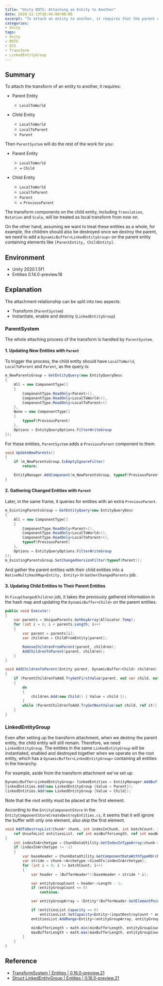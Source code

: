 ```yaml
---
title: "Unity DOTS: Attaching an Entity to Another"
date: 2020-11-13T16:44:00+08:00
excerpt: "To attach an entity to another, it requires that the parent entity has a LocalToWorld component, and the child entity has LocalToWorld, LocalToParent and Parent, then the ParentSystem will add a Child buffer element to the parent entity, also add a PreviousParent to the child entity. On the other hand, add a DynamicBuffer<LinkedEntityGroup> on the parent entity containing both parent entity and child entity, to ensure the children will be also destroyed once we destroy the parent entity."
categories:
- Unity
tags:
- Unity
- DOTS
- ECS
- Transform
- LinkedEntityGroup
---
```


## Summary

To attach the transform of an entity to another, it requires:

- Parent Entity
    - `LocalToWorld`

- Child Entity
    - `LocalToWorld`
    - `LocalToParent`
    - `Parent`

Then `ParentSystem` will do the rest of the work for you:

- Parent Entity
    - `LocalToWorld`
    - \+ `Child`

- Child Entity
    - `LocalToWorld`
    - `LocalToParent`
    - `Parent`
    - \+ `PreviousParent`

The transform components on the child entity, including `Translation`, `Rotation` and `Scale`, will be treated as local transform from now on.

On the other hand, assuming we want to treat these entities as a whole, for example, the children should also be destroyed once we destroy the parent, we need to add a `DynamicBuffer<LinkedEntityGroup>` on the parent entity containing elements like `[ParentEntity, ChildEntity]`.

## Environment

- Unity 2020.1.5f1
- Entities 0.14.0-preview.18

## Explanation

The attachment relationship can be split into two aspects:

- Transform (`ParentSystem`)
- Instantiate, enable and destroy (`LinkedEntityGroup`)

### ParentSystem

The whole attaching process of the transform is handled by `ParentSystem`.

#### 1. Updating New Entities with `Parent`

To trigger the process, the child entity should have `LocalToWorld`, `LocalToParent` and `Parent`, as the query is:

```cs
m_NewParentsGroup = GetEntityQuery(new EntityQueryDesc
{
    All = new ComponentType[]
    {
        ComponentType.ReadOnly<Parent>(),
        ComponentType.ReadOnly<LocalToWorld>(),
        ComponentType.ReadOnly<LocalToParent>()
    },
    None = new ComponentType[]
    {
        typeof(PreviousParent)
    },
    Options = EntityQueryOptions.FilterWriteGroup
});
```

For these entities, `ParentSystem` adds a `PreviousParent` component to them.

```cs
void UpdateNewParents()
{
    if (m_NewParentsGroup.IsEmptyIgnoreFilter)
        return;

    EntityManager.AddComponent(m_NewParentsGroup, typeof(PreviousParent));
}
```

#### 2. Gathering Changed Entities with `Parent`

Later, in the same frame, it queries for entities with an extra `PreviousParent`.

```cs
m_ExistingParentsGroup = GetEntityQuery(new EntityQueryDesc
{
    All = new ComponentType[]
    {
        ComponentType.ReadOnly<Parent>(),
        ComponentType.ReadOnly<LocalToWorld>(),
        ComponentType.ReadOnly<LocalToParent>(),
        typeof(PreviousParent)
    },
    Options = EntityQueryOptions.FilterWriteGroup
});
m_ExistingParentsGroup.SetChangedVersionFilter(typeof(Parent));
```

And gather the parent entities with their child entities into a `NativeMultiHashMap<Entity, Entity>` in `GatherChangedParents` job.

#### 3. Updating Child Entities to Their Parent Entities

In `FixupChangedChildren` job, it takes the previously gathered information in the hash map and updating the `DynamicBuffer<Child>` on the parent entities.

```cs
public void Execute()
{
    var parents = UniqueParents.GetKeyArray(Allocator.Temp);
    for (int i = 0; i < parents.Length; i++)
    {
        var parent = parents[i];
        var children = ChildFromEntity[parent];

        RemoveChildrenFromParent(parent, children);
        AddChildrenToParent(parent, children);
    }
}
```

```cs
void AddChildrenToParent(Entity parent, DynamicBuffer<Child> children)
{
    if (ParentChildrenToAdd.TryGetFirstValue(parent, out var child, out var it))
    {
        do
        {
            children.Add(new Child() { Value = child });
        }
        while (ParentChildrenToAdd.TryGetNextValue(out child, ref it));
    }
}
```

### LinkedEntityGroup

Even after setting up the transform attachment, when we destroy the parent entity, the child entity will still remain. Therefore, we need `LinkedEntityGroup`. The entities in the same `LinkedEntityGroup` will be instantiated, enabled and destroyed together when we operate on the root entity, which has a `DynamicBuffer<LinkedEntityGroup>` containing all entities in the hierarchy.

For example, aside from the transform attachment we've set up:

```cs
DynamicBuffer<LinkedEntityGroup> linkedEntities = EntityManager.AddBuffer<LinkedEntityGroup>(Parent);
linkedEntities.Add(new LinkedEntityGroup {Value = Parent});
linkedEntities.Add(new LinkedEntityGroup {Value = Child});
```

Note that the root entity must be placed at the first element.

According to the `EntityComponentStore` in the `EntityComponentStoreCreateDestroyEntities.cs`, it seems that it will ignore the buffer with only one element, also skip the first element.

```cs
void AddToDestroyList(Chunk* chunk, int indexInChunk, int batchCount, int inputDestroyCount,
    ref UnsafeList entitiesList, ref int minBufferLength, ref int maxBufferLength)
{
    int indexInArchetype = ChunkDataUtility.GetIndexInTypeArray(chunk->Archetype, m_LinkedGroupType);
    if (indexInArchetype != -1)
    {
        var baseHeader = ChunkDataUtility.GetComponentDataWithTypeRO(chunk, indexInChunk, m_LinkedGroupType);
        var stride = chunk->Archetype->SizeOfs[indexInArchetype];
        for (int i = 0; i != batchCount; i++)
        {
            var header = (BufferHeader*)(baseHeader + stride * i);

            var entityGroupCount = header->Length - 1;
            if (entityGroupCount <= 0)
                continue;

            var entityGroupArray = (Entity*)BufferHeader.GetElementPointer(header) + 1;

            if (entitiesList.Capacity == 0)
                entitiesList.SetCapacity<Entity>(inputDestroyCount * entityGroupCount /*, Allocator.TempJob*/);
            entitiesList.AddRange<Entity>(entityGroupArray, entityGroupCount /*, Allocator.TempJob*/);

            minBufferLength = math.min(minBufferLength, entityGroupCount);
            maxBufferLength = math.max(maxBufferLength, entityGroupCount);
        }
    }
}
```

## Reference

- [TransformSystem \| Entities \| 0.16.0-preview.21](https://docs.unity3d.com/Packages/com.unity.entities@0.16/manual/transform_system.html)
- [Struct LinkedEntityGroup \| Entities \| 0.16.0-preview.21](https://docs.unity3d.com/Packages/com.unity.entities@0.16/api/Unity.Entities.LinkedEntityGroup.html)